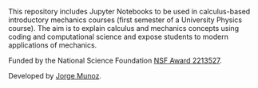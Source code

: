 This repository includes Jupyter Notebooks to be used in calculus-based introductory mechanics courses (first semester of a University Physics course). The aim is to explain calculus and mechanics concepts using coding and computational science and expose students to modern applications of mechanics.

Funded by the National Science Foundation [NSF Award 2213527](https://www.nsf.gov/awardsearch/showAward?AWD_ID=2213527&HistoricalAwards=false).

Developed by [Jorge Munoz](https://jamunozlab.github.io).
